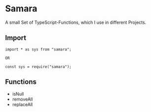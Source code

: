 # Samara

A small Set of TypeScript-Functions, which I use in different Projects.

## Import
```
import * as sys from "samara";

OR

const sys = require("samara");
``` 

## Functions
- isNull
- removeAll
- replaceAll